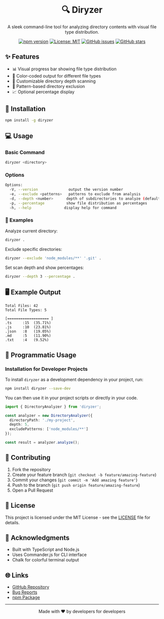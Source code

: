 <div align="center">

# 🔍 Diryzer

A sleek command-line tool for analyzing directory contents with visual file type distribution.

[![npm version](https://img.shields.io/npm/v/diryzer.svg)](https://www.npmjs.com/package/diryzer)
[![License: MIT](https://img.shields.io/badge/License-MIT-yellow.svg)](https://opensource.org/licenses/MIT)
[![GitHub issues](https://img.shields.io/github/issues/SidiqovAbbos/diryzer)](https://github.com/SidiqovAbbos/diryzer/issues)
[![GitHub stars](https://img.shields.io/github/stars/SidiqovAbbos/diryzer)](https://github.com/SidiqovAbbos/diryzer/stargazers)

</div>

## ✨ Features

- 📊 Visual progress bar showing file type distribution
- 🎨 Color-coded output for different file types
- 🔄 Customizable directory depth scanning
- 🚫 Pattern-based directory exclusion
- 📈 Optional percentage display

## 🚀 Installation

```bash
npm install -g diryzer
```

## 💻 Usage

### Basic Command

```bash
diryzer <directory>
```

### Options

```bash
Options:
  -V, --version              output the version number
  -e, --exclude <patterns>   patterns to exclude from analysis
  -d, --depth <number>      depth of subdirectories to analyze (default: "5")
  -p, --percentage          show file distribution as percentages
  -h, --help               display help for command
```

### 📝 Examples

Analyze current directory:
```bash
diryzer .
```

Exclude specific directories:
```bash
diryzer --exclude 'node_modules/**' '.git' .
```

Set scan depth and show percentages:
```bash
diryzer --depth 3 --percentage .
```

## 🖥️ Example Output

```
Total Files: 42
Total File Types: 5

[=================== ]
.ts     :15  (35.71%)
.js     :10  (23.81%)
.json   :8   (19.05%)
.md     :5   (11.90%)
.txt    :4   (9.52%)
```

## 🔧 Programmatic Usage
### Installation for Developer Projects

To install `diryzer` as a development dependency in your project, run:

```bash
npm install diryzer --save-dev
```

You can then use it in your project scripts or directly in your code.
```typescript
import { DirectoryAnalyzer } from 'diryzer';

const analyzer = new DirectoryAnalyzer({
  directoryPath: './my-project',
  depth: 5,
  excludePatterns: ['node_modules/**']
});

const result = analyzer.analyze();
```

## 🤝 Contributing

1. Fork the repository
2. Create your feature branch (`git checkout -b feature/amazing-feature`)
3. Commit your changes (`git commit -m 'Add amazing feature'`)
4. Push to the branch (`git push origin feature/amazing-feature`)
5. Open a Pull Request

## 📄 License

This project is licensed under the MIT License - see the [LICENSE](LICENSE) file for details.

## 🙏 Acknowledgments

- Built with TypeScript and Node.js
- Uses Commander.js for CLI interface
- Chalk for colorful terminal output

## 🌐 Links

- [GitHub Repository](https://github.com/SidiqovAbbos/diryzer)
- [Bug Reports](https://github.com/SidiqovAbbos/diryzer/issues)
- [npm Package](https://www.npmjs.com/package/diryzer)

---

<div align="center">
Made with ❤️ by developers for developers
</div>
